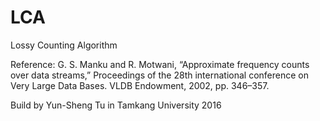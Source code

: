 # LCA
Lossy Counting Algorithm

Reference:
G. S. Manku and R. Motwani, “Approximate frequency counts over data streams,” Proceedings of the 28th international conference on Very Large Data Bases. VLDB Endowment, 2002, pp. 346–357.

Build by Yun-Sheng Tu in Tamkang University 2016
